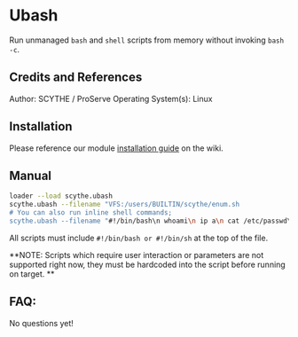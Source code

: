 # Ubash

Run unmanaged `bash` and `shell` scripts from memory without invoking `bash -c`. 

## Credits and References

Author: SCYTHE / ProServe
Operating System(s): Linux

## Installation

Please reference our module [installation guide](https://github.com/scythe-io/community-modules/wiki) on the wiki.

##  Manual

```bash
loader --load scythe.ubash
scythe.ubash --filename "VFS:/users/BUILTIN/scythe/enum.sh
# You can also run inline shell commands;
scythe.ubash --filename "#!/bin/bash\n whoami\n ip a\n cat /etc/passwd\n w"
```
All scripts must include `#!/bin/bash or #!/bin/sh` at the top of the file. 

**NOTE: Scripts which require user interaction or parameters are not supported right now, they must be hardcoded into the script before running on target. **

## FAQ:

No questions yet!
